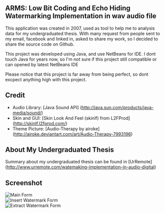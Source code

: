 ## ARMS: Low Bit Coding and Echo Hiding Watermarking Implementation in wav audio file

This application was created in 2007, used as tool to help me to analysis data for my undergraduated thesis. With many request from people sent to my email, facebook and linked in, asked to share my work, so I decided to share the source code on Github.

This project was developed using Java, and use NetBeans for IDE. I dont touch Java for years now, so I'm not sure if this project still compatible or can opened by latest NetBeans IDE

Please notice that this project is far away from being perfect, so dont excpect anything high with this project.


## Credit
* Audio Library: [Java Sound API] (http://java.sun.com/products/java-media/sound/)
* Skin and GUI: [Skin Look And Feel (skinlf) from L2FProd] (http://skinlf.l2fprod.com/)
* Theme Picture: [Audio-Therapy by airoke] (http://airoke.deviantart.com/art/Audio-Therapy-7993196)

## About My Undergraduated Thesis
Summary about my undergraduated thesis can be found in [UrRemote] (http://www.urremote.com/watemaking-implementation-in-audio-digital)

## Screenshot
<img alt="Main Form" src="http://i1016.photobucket.com/albums/af282/putu_/watermaking%20implementation/Main_form.jpg"><br>
<img alt="Insert Watermark Form" src="http://i1016.photobucket.com/albums/af282/putu_/watermaking%20implementation/Insertmark.jpg"><br>
<img alt="Extract Watermark Form" src="http://i1016.photobucket.com/albums/af282/putu_/watermaking%20implementation/Extractmark.jpg">
